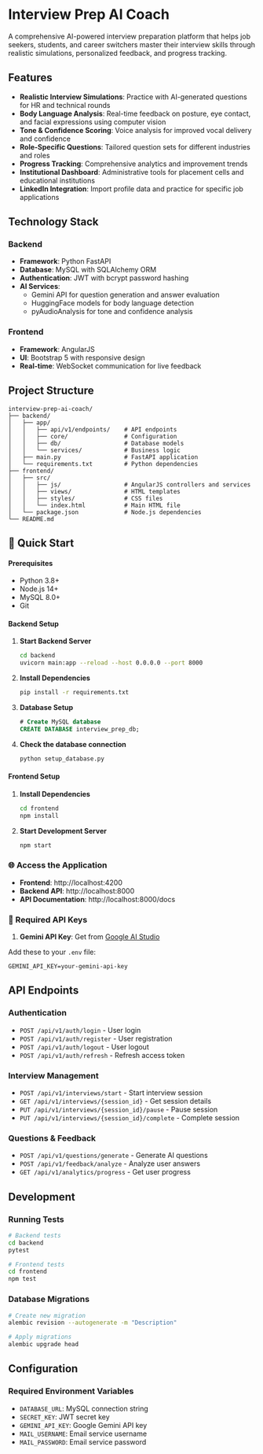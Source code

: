 # Interview Prep AI Coach

A comprehensive AI-powered interview preparation platform that helps job seekers, students, and career switchers master their interview skills through realistic simulations, personalized feedback, and progress tracking.

## Features

- **Realistic Interview Simulations**: Practice with AI-generated questions for HR and technical rounds
- **Body Language Analysis**: Real-time feedback on posture, eye contact, and facial expressions using computer vision
- **Tone & Confidence Scoring**: Voice analysis for improved vocal delivery and confidence
- **Role-Specific Questions**: Tailored question sets for different industries and roles
- **Progress Tracking**: Comprehensive analytics and improvement trends
- **Institutional Dashboard**: Administrative tools for placement cells and educational institutions
- **LinkedIn Integration**: Import profile data and practice for specific job applications

## Technology Stack

### Backend
- **Framework**: Python FastAPI
- **Database**: MySQL with SQLAlchemy ORM
- **Authentication**: JWT with bcrypt password hashing
- **AI Services**: 
  - Gemini API for question generation and answer evaluation
  - HuggingFace models for body language detection
  - pyAudioAnalysis for tone and confidence analysis

### Frontend
- **Framework**: AngularJS
- **UI**: Bootstrap 5 with responsive design
- **Real-time**: WebSocket communication for live feedback

## Project Structure

```
interview-prep-ai-coach/
├── backend/
│   ├── app/
│   │   ├── api/v1/endpoints/    # API endpoints
│   │   ├── core/                # Configuration
│   │   ├── db/                  # Database models
│   │   └── services/            # Business logic
│   ├── main.py                  # FastAPI application
│   └── requirements.txt         # Python dependencies
├── frontend/
│   ├── src/
│   │   ├── js/                  # AngularJS controllers and services
│   │   ├── views/               # HTML templates
│   │   ├── styles/              # CSS files
│   │   └── index.html           # Main HTML file
│   └── package.json             # Node.js dependencies
└── README.md
```

## 🚀 Quick Start

#### Prerequisites
- Python 3.8+
- Node.js 14+
- MySQL 8.0+
- Git

#### Backend Setup

1. **Start Backend Server**
   ```bash
   cd backend
   uvicorn main:app --reload --host 0.0.0.0 --port 8000

2. **Install Dependencies**
   ```bash
   pip install -r requirements.txt
   ```

3. **Database Setup**
   ```sql
   # Create MySQL database
   CREATE DATABASE interview_prep_db;
   ```

4. **Check the database connection**
   ```bash
   python setup_database.py
   ```

#### Frontend Setup

1. **Install Dependencies**
   ```bash
   cd frontend
   npm install
   ```

2. **Start Development Server**
   ```bash
   npm start
   ```

### 🌐 Access the Application

- **Frontend**: http://localhost:4200
- **Backend API**: http://localhost:8000
- **API Documentation**: http://localhost:8000/docs

### 🔑 Required API Keys

1. **Gemini API Key**: Get from [Google AI Studio](https://makersuite.google.com/app/apikey)

Add these to your `.env` file:
```env
GEMINI_API_KEY=your-gemini-api-key
```

## API Endpoints

### Authentication
- `POST /api/v1/auth/login` - User login
- `POST /api/v1/auth/register` - User registration
- `POST /api/v1/auth/logout` - User logout
- `POST /api/v1/auth/refresh` - Refresh access token

### Interview Management
- `POST /api/v1/interviews/start` - Start interview session
- `GET /api/v1/interviews/{session_id}` - Get session details
- `PUT /api/v1/interviews/{session_id}/pause` - Pause session
- `PUT /api/v1/interviews/{session_id}/complete` - Complete session

### Questions & Feedback
- `POST /api/v1/questions/generate` - Generate AI questions
- `POST /api/v1/feedback/analyze` - Analyze user answers
- `GET /api/v1/analytics/progress` - Get user progress

## Development

### Running Tests
```bash
# Backend tests
cd backend
pytest

# Frontend tests
cd frontend
npm test
```

### Database Migrations
```bash
# Create new migration
alembic revision --autogenerate -m "Description"

# Apply migrations
alembic upgrade head
```

## Configuration

### Required Environment Variables

- `DATABASE_URL`: MySQL connection string
- `SECRET_KEY`: JWT secret key
- `GEMINI_API_KEY`: Google Gemini API key
- `MAIL_USERNAME`: Email service username
- `MAIL_PASSWORD`: Email service password

